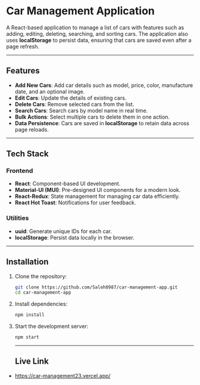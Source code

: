 # Car Management Application

A React-based application to manage a list of cars with features such as adding, editing, deleting, searching, and sorting cars. The application also uses **localStorage** to persist data, ensuring that cars are saved even after a page refresh.

---

## Features

- **Add New Cars**: Add car details such as model, price, color, manufacture date, and an optional image.
- **Edit Cars**: Update the details of existing cars.
- **Delete Cars**: Remove selected cars from the list.
- **Search Cars**: Search cars by model name in real time.
- **Bulk Actions**: Select multiple cars to delete them in one action.
- **Data Persistence**: Cars are saved in **localStorage** to retain data across page reloads.

---

## Tech Stack

### Frontend
- **React**: Component-based UI development.
- **Material-UI (MUI)**: Pre-designed UI components for a modern look.
- **React-Redux**: State management for managing car data efficiently.
- **React Hot Toast**: Notifications for user feedback.

### Utilities
- **uuid**: Generate unique IDs for each car.
- **localStorage**: Persist data locally in the browser.

---

## Installation

1. Clone the repository:
   ```bash
   git clone https://github.com/Saleh0987/car-management-app.git
   cd car-management-app
   ```

2. Install dependencies:
   ```bash
   npm install
   ```

3. Start the development server:
   ```bash
   npm start
   ```

   ---

   ## Live Link

- https://car-management23.vercel.app/

